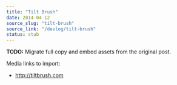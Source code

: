 ```yaml
---
title: "Tilt Brush"
date: 2014-04-12
source_slug: "tilt-brush"
source_link: "/devlog/tilt-brush"
status: stub
---
```

**TODO:** Migrate full copy and embed assets from the original post.

Media links to import:
- http://tiltbrush.com
